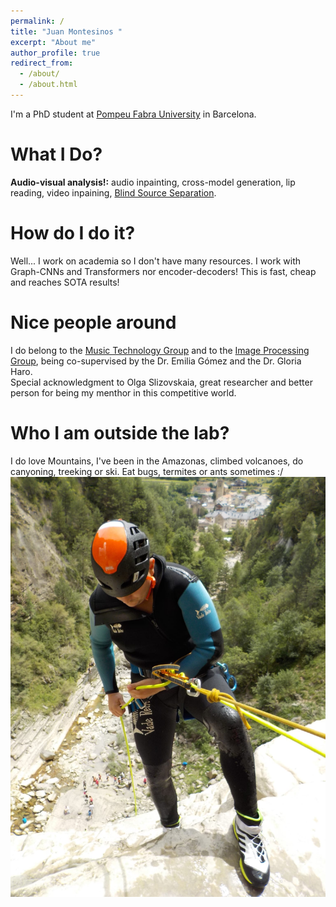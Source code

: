```yaml
---
permalink: /
title: "Juan Montesinos "
excerpt: "About me"
author_profile: true
redirect_from: 
  - /about/
  - /about.html
---
```


I'm a PhD student at [Pompeu Fabra University](https://www.upf.edu/web/campus/campus-poblenou) in Barcelona.

# What I Do?  
**Audio-visual analysis!:** audio inpainting, cross-model generation, lip reading, video inpaining, [Blind Source Separation](https://ipcv.github.io/Acappella/).  

# How do I do it?  
Well... I work on academia so I don't have many resources. I work with Graph-CNNs and Transformers nor encoder-decoders! This is fast, cheap and reaches SOTA results!  

# Nice people around
I do belong to the [Music Technology Group](https://www.upf.edu/web/mtg) and to the [Image Processing Group](https://www.upf.edu/web/knowledge/-/research-group-image-processing-group-gpi-), being co-supervised by the Dr. Emilia Gómez and the Dr. Gloria Haro.  
Special acknowledgment to Olga Slizovskaia, great researcher and better person for being my menthor in this competitive world.  

# Who I am outside the lab?  
I do love Mountains, I've been in the Amazonas, climbed volcanoes, do canyoning, treeking or ski. Eat bugs, termites or ants sometimes :/  
![Canyon](/images/treeking.jpeg)


